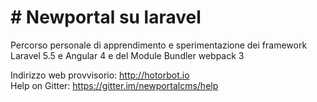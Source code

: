 <h1># Newportal su laravel</h1>
Percorso personale di apprendimento e sperimentazione dei framework Laravel 5.5 e Angular 4 e
del Module Bundler webpack 3<br />

Indirizzo web provvisorio: http://hotorbot.io<br />
Help on Gitter: https://gitter.im/newportalcms/help
